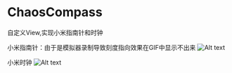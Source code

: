 # ChaosCompass
自定义View,实现小米指南针和时钟

小米指南针：由于是模拟器录制导致刻度指向效果在GIF中显示不出来
![Alt text](https://github.com/ChaosOctopus/ChaosCompass/blob/master/app/src/main/res/drawable/compass.gif)


小米时钟
![Alt text](https://github.com/ChaosOctopus/ChaosCompass/blob/master/app/src/main/res/drawable/oclock.gif)
